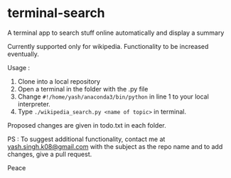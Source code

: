 # terminal-search
A terminal app to search stuff online automatically and display a summary

Currently supported only for wikipedia. Functionality to be increased eventually.

Usage : 
1. Clone into a local repository
2. Open a terminal in the folder with the .py file
3. Change `#!/home/yash/anaconda3/bin/python` in line 1 to your local interpreter. 
3. Type `./wikipedia_search.py <name of topic>` in terminal.

Proposed changes are given in todo.txt in each folder.

PS : To suggest additional functionality, contact me at yash.singh.k08@gmail.com with the
     subject as the repo name and to add changes, give a pull request.

Peace
